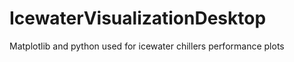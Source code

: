 # IcewaterVisualizationDesktop


Matplotlib and python used for icewater chillers performance plots



